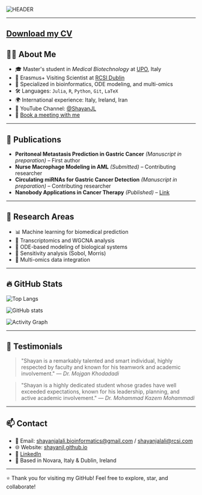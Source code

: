 ![HEADER](https://readme-typing-svg.demolab.com?font=Fira+Code\&size=30\&pause=1000\&color=ffcc00\&width=1000\&lines=Hi+%F0%9F%91%8B%2C+I'm+Shayan+Jalali!;Biotechnology+%7C+Bioinformatics+%7C+ML;Welcome+to+my+Research+GitHub!)

---
[Download my CV](ShayanJL.pdf)
---
## 👨‍🔬 About Me

* 🎓 Master's student in *Medical Biotechnology* at [UPO](https://www.uniupo.it), Italy
* 🔬 Erasmus+ Visiting Scientist at [RCSI Dublin](https://www.rcsi.com)
* 🧠 Specialized in bioinformatics, ODE modeling, and multi-omics
* 🛠 Languages: `Julia`, `R`, `Python`, `Git`, `LaTeX`
* 🌍 International experience: Italy, Ireland, Iran
* 🎥 YouTube Channel: [@ShayanJL](https://www.youtube.com/@ShayanJL)
* 📅 [Book a meeting with me](https://calendly.com/shayanjl)

---

## 📝 Publications

* **Peritoneal Metastasis Prediction in Gastric Cancer** *(Manuscript in preparation)* – First author
* **Nurse Macrophage Modeling in AML** *(Submitted)* – Contributing researcher
* **Circulating miRNAs for Gastric Cancer Detection** *(Manuscript in preparation)* – Contributing researcher
* **Nanobody Applications in Cancer Therapy** *(Published)* – [Link](https://civilica.com/doc/1823184/)

---

## 🧪 Research Areas

* 📊 Machine learning for biomedical prediction
* 🔬 Transcriptomics and WGCNA analysis
* 🧮 ODE-based modeling of biological systems
* 🧠 Sensitivity analysis (Sobol, Morris)
* 🔗 Multi-omics data integration

---

## 🔥 GitHub Stats

![Top Langs](https://github-readme-stats.vercel.app/api/top-langs/?username=shayanjl\&layout=compact\&theme=tokyonight)

![GitHub stats](https://github-readme-stats.vercel.app/api?username=shayanjl\&show_icons=true\&theme=tokyonight)

![Activity Graph](https://github-readme-activity-graph.vercel.app/graph?username=shayanjl\&theme=tokyonight)

---

## 📣 Testimonials

> "Shayan is a remarkably talented and smart individual, highly respected by faculty and known for his teamwork and academic involvement."
> — *Dr. Mojgan Khodadadi*

> "Shayan is a highly dedicated student whose grades have well exceeded expectations, known for his leadership, planning, and active academic involvement."
> — *Dr. Mohammad Kazem Mohammadi*


---

## 📫 Contact

* 📧 Email: [shayanjalali.bioinformatics@gmail.com](mailto:shayanjalali.bioinformatics@gmail.com) / [shayanjalali@rcsi.com](mailto:shayanjalali@rcsi.com)
* 🌐 Website: [shayanjl.github.io](https://shayanjl.github.io)
* 🔗 [LinkedIn](https://linkedin.com/in/shayanjl)
* 📍 Based in Novara, Italy & Dublin, Ireland


---

⭐️ Thank you for visiting my GitHub! Feel free to explore, star, and collaborate!

